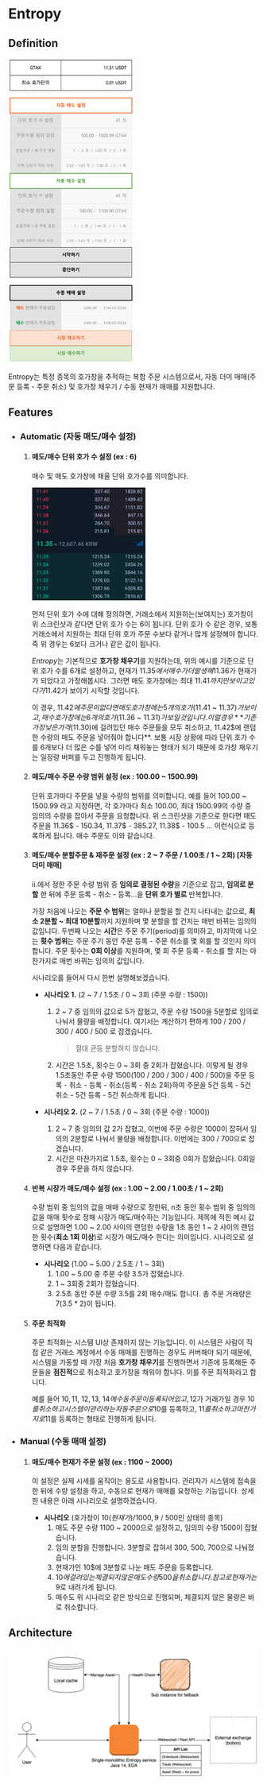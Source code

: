 # Entropy

## Definition

<img src="https://github.com/team-moebius/entropy/blob/master/entropy-ui.png?raw=true" width="50%" />

Entropy는 특정 종목의 호가창을 추적하는 복합 주문 시스템으로서, 자동 더미 매매(주문 등록 - 주문 취소) 및 호가창 채우기 / 수동 현재가 매매를 지원합니다.

## Features

* ### Automatic (자동 매도/매수 설정)
  
  1. #### 매도/매수 단위 호가 수 설정 (ex : 6)

     매수 및 매도 호가창에 채울 단위 호가수를 의미합니다. 

     <img src="https://github.com/team-moebius/entropy/blob/master/sample-order-book.png?raw=true" width="50%" />

     먼저 단위 호가 수에 대해 정의하면, 거래소에서 지원하는(보여지는) 호가창이 위 스크린샷과 같다면 단위 호가 수는 6이 됩니다. 단위 호가 수 같은 경우, 보통 거래소에서 지원하는 최대 단위 호가 주문 수보다 같거나 많게 설정해야 합니다. 즉 위 경우는 6보다 크거나 같은 값이 됩니다.

     *Entropy*는 기본적으로 **호가창 채우기**를 지원하는데, 위의 예시를 기준으로 단위 호가 수를 6개로 설정하고, 현재가 11.35$에서 매수가 더 발생해 11.36$가 현재가가 되었다고 가정해봅시다. 그러면 매도 호가창에는 최대 11.41$까지만 보이고 있다가 11.42$가 보이기 시작할 것입니다.

     이 경우, 11.42$에 주문이 없다면 매도 호가창에는 5개의 호가(11.41$ ~ 11.37$)가 보이고, 매수 호가창에는 6개의 호가(11.36$ ~ 11.31$)가 보일 것입니다. 이럴 경우 **기존 가장 낮은 가격(11.30$)에 걸려있던 매수 주문들을 모두 취소하고, 11.42$에 랜덤한 수량의 매도 주문을 넣어줘야 합니다**.
     보통 시장 상황에 따라 단위 호가 수를 6개보다 더 많은 수를 넣어 미리 채워놓는 형태가 되기 때문에 호가창 채우기는 일정량 버퍼를 두고 진행하게 됩니다.

  

  2. #### 매도/매수 주문 수량 범위 설정 (ex : 100.00 ~ 1500.99)

     단위 호가마다 주문을 넣을 수량의 범위를 의미합니다.
     예를 들어 100.00 ~ 1500.99 라고 지정하면, 각 호가마다 최소 100.00, 최대 1500.99의 수량 중 임의의 수량을 잡아서 주문을 요청합니다. 위 스크린샷을 기준으로 한다면 매도 주문을 11.36$ - 150.34, 11.37$ - 385.27, 11.38$ - 100.5 ... 이런식으로 등록하게 됩니다. 매수 주문도 이와 같습니다.

  

  3. #### 매도/매수 분할주문 & 재주문 설정 (ex : 2 ~ 7 주문 / 1.00초 / 1 ~ 2회) [자동 더미 매매]

     ii.에서 정한 주문 수량 범위 중 **임의로 결정된 수량**을 기준으로 잡고, **임의로 분할** 한 뒤에 주문 등록 - 취소 - 등록...을 **단위 호가 별로** 반복합니다. 

     가장 처음에 나오는 **주문 수 범위**는 얼마나 분할을 할 건지 나타내는 값으로, **최소 2분할 ~ 최대 10분할**까지 지원하며 몇 분할을 할 건지는 매번 바뀌는 임의의 값입니다.
     두번째 나오는 **시간**은 주문 주기(period)를 의미하고, 마지막에 나오는 **횟수 범위**는 주문 주기 동안 주문 등록 - 주문 취소를 몇 회를 할 것인지 의미합니다. 주문 횟수는 **0회 이상**를 지원하며, 몇 회 주문 등록 - 취소를 할 지는 마찬가지로 매번 바뀌는 임의의 값입니다.

     시나리오를 들어서 다시 한번 설명해보겠습니다.

     * **시나리오 1.** (2 ~ 7 / 1.5초 / 0 ~ 3회 (주문 수량 : 1500))

       1. 2 ~ 7 중 임의의 값으로 5가 잡혔고, 주문 수량 1500을 5분할로 임의로 나눠서 물량을 배정합니다.
          여기서는 계산하기 편하게 100 / 200 / 300 / 400 / 500 로 잡겠습니다.

          > 절대 균등 분할하지 않습니다.

          

       2. 시간은 1.5초, 횟수는 0 ~ 3회 중 2회가 잡혔습니다. 이렇게 될 경우 1.5초동안 주문 수량 1500(100 / 200 / 300 / 400 / 500)을 주문 등록 - 취소 - 등록 - 취소(등록 - 취소 2회)하여 주문을 5건 등록 - 5건 취소 - 5건 등록 - 5건 취소하게 됩니다.

     * **시나리오 2.** (2 ~ 7 / 1.5초 / 0 ~ 3회 (주문 수량 : 1000))

       1. 2 ~ 7 중 임의의 값 2가 잡혔고, 이번에 주문 수량은 1000이 잡혀서 임의의 2분할로 나눠서 물량을 배정합니다.
          이번에는 300 / 700으로 잡겠습니다.
       2. 시간은 마찬가지로 1.5초, 횟수는 0 ~ 3회중 0회가 잡혔습니다. 0회일 경우 주문을 하지 않습니다.

     

  4. #### 반복 시장가 매도/매수 설정 (ex : 1.00 ~ 2.00 / 1.00초 / 1 ~ 2회)

     수량 범위 중 임의의 값을 매매 수량으로 정한뒤, n초 동안 횟수 범위 중 임의의 값을 매매 횟수로 정해 시장가 매도/매수하는 기능입니다. 제목에 적힌 예시 값으로 설명하면 1.00 ~ 2.00 사이의 랜덤한 수량을 1초 동안 1 ~ 2 사이의 랜덤한 횟수(**최소 1회 이상**)로 시장가 매도/매수 한다는 의미입니다. 시나리오로 설명하면 다음과 같습니다.

     * **시나리오** (1.00 ~ 5.00 / 2.5초 / 1 ~ 3회)
       1. 1.00 ~ 5.00 중 주문 수량 3.5가 잡혔습니다.
       2. 1 ~ 3회중 2회가 잡혔습니다.
       3. 2.5초 동안 주문 수량 3.5를 2회 매수/매도 합니다. 총 주문 거래량은 7(3.5 * 2)이 됩니다.

     

  5. #### 주문 최적화

     주문 최적화는 시스템 UI상 존재하지 않는 기능입니다. 이 시스템은 사람이 직접 같은 거래소 계정에서 수동 매매를 진행하는 경우도 커버해야 되기 때문에, 시스템을 가동할 때 가장 처음 **호가창 채우기**를 진행하면서 기존에 등록해둔 주문들을 **점진적**으로 취소하고 호가창을 채워야 합니다. 이를 주문 최적화라고 합니다.

     예를 들어 10$, 11$, 12$, 13$, 14$에 수동 주문이 등록되어 있고, 12$가 거래가일 경우 10$를 취소하고 시스템이 관리하는 자동 주문으로 10$를 등록하고, 11$를 취소하고 마찬가지로 11$를 등록하는 형태로 진행하게 됩니다.

  

* ### Manual (수동 매매 설정)

  1. #### 매도/매수 현재가 주문 설정 (ex : 1100 ~ 2000)

     이 설정은 실제 시세를 움직이는 용도로 사용합니다. 관리자가 시스템에 접속을 한 뒤에 수량 설정을 하고, 수동으로 현재가 매매를 요청하는 기능입니다. 상세한 내용은 아래 시나리오로 설명하겠습니다.

     * **시나리오** (호가창이 10$(현재가) / 1000, 9$ / 500인 상태의 종목)
       1. 매도 주문 수량 1100 ~ 2000으로 설정하고, 임의의 수량 1500이 잡혔습니다.
       2. 임의 분할을 진행합니다. 3분할로 잡혀서 300, 500, 700으로 나눠졌습니다.
       3. 현재가인 10$에 3분할로 나눈 매도 주문을 등록합니다.
       4. 10$에 걸려있는 체결되지 않은 매도 수량 500을 취소합니다. 참고로 현재가는 9$로 내려가게 됩니다.
       5. 매수도 위 시나리오 같은 방식으로 진행되며, 체결되지 않은 물량은 바로 취소합니다.

     

## Architecture

<img src="https://github.com/team-moebius/entropy/blob/master/entropy-structure.png?raw=true" />
